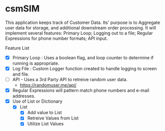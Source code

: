 # csmSIM

This application keeps track of Customer Data. Its' purpose is to Aggregate user data for storage, and additional downstream order processing.
It will implement several features: Primary Loop; Logging out to a file; Regular Expressions for phone number formats; API input.

Feature List
* [x] Primary Loop : Uses a boolean flag, and loop counter to determine if running is appropriate. 
* [x] Log File : Custom Logger function created to handle logging to screen and file.
* [ ] API - Uses a 3rd Party API to retreive random user data.
  * https://randomuser.me/api/
* [x] Regular Expressions will pattern match phone numbers and e-mail addresses. 
* [x] Use of List or Dictionary
  * [x] List
    * [x] Add value to List
    * [x] Retreive Values from List
    * [x] Utilize List Values